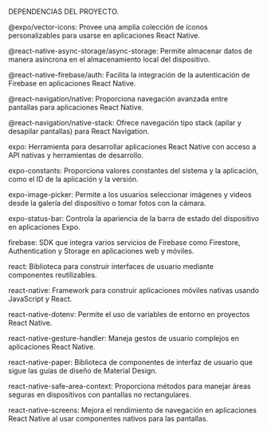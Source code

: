 DEPENDENCIAS DEL PROYECTO.

@expo/vector-icons: Provee una amplia colección de íconos personalizables para usarse en aplicaciones React Native.

@react-native-async-storage/async-storage: Permite almacenar datos de manera asíncrona en el almacenamiento local del dispositivo.

@react-native-firebase/auth: Facilita la integración de la autenticación de Firebase en aplicaciones React Native.

@react-navigation/native: Proporciona navegación avanzada entre pantallas para aplicaciones React Native.

@react-navigation/native-stack: Ofrece navegación tipo stack (apilar y desapilar pantallas) para React Navigation.

expo: Herramienta para desarrollar aplicaciones React Native con acceso a API nativas y herramientas de desarrollo.

expo-constants: Proporciona valores constantes del sistema y la aplicación, como el ID de la aplicación y la versión.

expo-image-picker: Permite a los usuarios seleccionar imágenes y videos desde la galería del dispositivo o tomar fotos con la cámara.

expo-status-bar: Controla la apariencia de la barra de estado del dispositivo en aplicaciones Expo.

firebase: SDK que integra varios servicios de Firebase como Firestore, Authentication y Storage en aplicaciones web y móviles.

react: Biblioteca para construir interfaces de usuario mediante componentes reutilizables.

react-native: Framework para construir aplicaciones móviles nativas usando JavaScript y React.

react-native-dotenv: Permite el uso de variables de entorno en proyectos React Native.

react-native-gesture-handler: Maneja gestos de usuario complejos en aplicaciones React Native.

react-native-paper: Biblioteca de componentes de interfaz de usuario que sigue las guías de diseño de Material Design.

react-native-safe-area-context: Proporciona métodos para manejar áreas seguras en dispositivos con pantallas no rectangulares.

react-native-screens: Mejora el rendimiento de navegación en aplicaciones React Native al usar componentes nativos para las pantallas.
